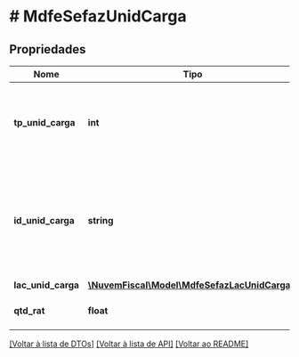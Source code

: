 # # MdfeSefazUnidCarga

## Propriedades

Nome | Tipo | Descrição | Comentários
------------ | ------------- | ------------- | -------------
**tp_unid_carga** | **int** | Tipo da Unidade de Carga.  * 1 - Container  * 2 - ULD  * 3 - Pallet  * 4 - Outros |
**id_unid_carga** | **string** | Identificação da Unidade de Carga.  Informar a identificação da unidade de carga, por exemplo: número do container. |
**lac_unid_carga** | [**\NuvemFiscal\Model\MdfeSefazLacUnidCarga[]**](MdfeSefazLacUnidCarga.md) |  | [optional]
**qtd_rat** | **float** | Quantidade rateada (Peso,Volume). | [optional]

[[Voltar à lista de DTOs]](../../README.md#models) [[Voltar à lista de API]](../../README.md#endpoints) [[Voltar ao README]](../../README.md)
